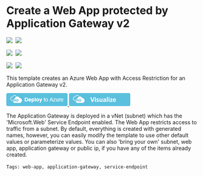 # Create a Web App protected by Application Gateway v2

<IMG SRC="https://azbotstorage.blob.core.windows.net/badges/201-web-app-with-app-gateway-v2/PublicLastTestDate.svg" />&nbsp;
<IMG SRC="https://azbotstorage.blob.core.windows.net/badges/201-web-app-with-app-gateway-v2/PublicDeployment.svg" />&nbsp;

<IMG SRC="https://azbotstorage.blob.core.windows.net/badges/201-web-app-with-app-gateway-v2/FairfaxLastTestDate.svg" />&nbsp;
<IMG SRC="https://azbotstorage.blob.core.windows.net/badges/201-web-app-with-app-gateway-v2/FairfaxDeployment.svg" />&nbsp;

<IMG SRC="https://azbotstorage.blob.core.windows.net/badges/201-web-app-with-app-gateway-v2/BestPracticeResult.svg" />&nbsp;
<IMG SRC="https://azbotstorage.blob.core.windows.net/badges/201-web-app-with-app-gateway-v2/CredScanResult.svg" />&nbsp;

This template creates an Azure Web App with Access Restriction for an Application Gateway v2.

<a href="https://portal.azure.com/#create/Microsoft.Template/uri/https%3A%2F%2Fraw.githubusercontent.com%2FAzure%2Fazure-quickstart-templates%2Fmaster%2F201-web-app-with-app-gateway-v2%2Fazuredeploy.json" target="_blank">
<img src="https://raw.githubusercontent.com/Azure/azure-quickstart-templates/master/1-CONTRIBUTION-GUIDE/images/deploytoazure.png"/>
</a>
<a href="http://armviz.io/#/?load=https%3A%2F%2Fraw.githubusercontent.com%2FAzure%2Fazure-quickstart-templates%2Fmaster%2F201-web-app-with-app-gateway-v2%2Fazuredeploy.json" target="_blank">
<img src="https://raw.githubusercontent.com/Azure/azure-quickstart-templates/master/1-CONTRIBUTION-GUIDE/images/visualizebutton.png"/>
</a>

The Application Gateway is deployed in a vNet (subnet) which has the 'Microsoft.Web' Service Endpoint enabled. The Web App restricts access to traffic from a subnet. By default, everything is created with generated names, however, you can easily modify the template to use other default values or parameterize values. You can also 'bring your own' subnet, web app, application gateway or public ip, if you have any of the items already created.

`Tags: web-app, application-gateway, service-endpoint`
